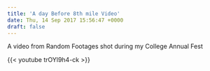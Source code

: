 ```yaml
---
title: 'A day Before 8th mile Video'
date: Thu, 14 Sep 2017 15:56:47 +0000
draft: false
---
```


A  video from Random Footages shot during my College Annual Fest

{{< youtube trOYl9h4-ck >}}
